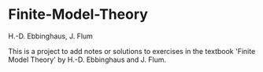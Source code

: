 # Finite-Model-Theory
H.-D. Ebbinghaus, J. Flum

This is a project to add notes or solutions to exercises in the textbook 'Finite Model Theory' by H.-D. Ebbinghaus and J. Flum.
